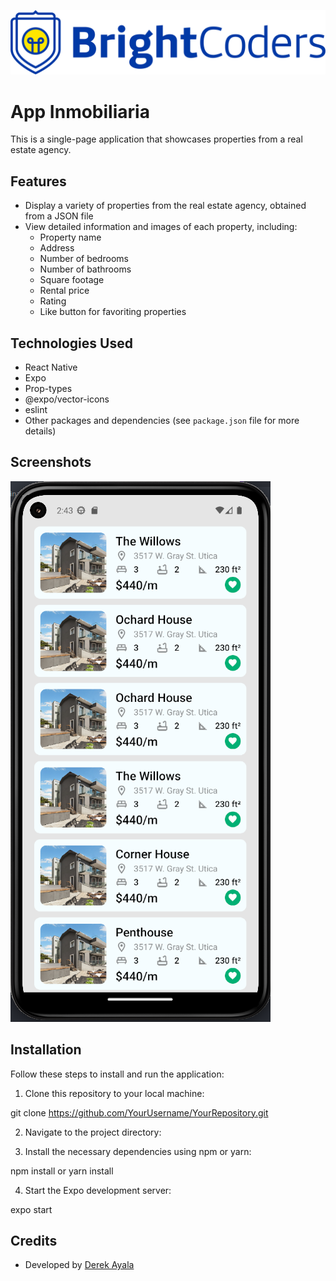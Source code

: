 ![BrightCoders Logo](img/logo.png)

# App Inmobiliaria

This is a single-page application that showcases properties from a real estate agency.

## Features

- Display a variety of properties from the real estate agency, obtained from a JSON file
- View detailed information and images of each property, including:
  - Property name
  - Address
  - Number of bedrooms
  - Number of bathrooms
  - Square footage
  - Rental price
  - Rating
  - Like button for favoriting properties

## Technologies Used

- React Native
- Expo
- Prop-types
- @expo/vector-icons
- eslint
- Other packages and dependencies (see `package.json` file for more details)

## Screenshots

![Screenshot Home Page](img/screenshot.png)

## Installation

Follow these steps to install and run the application:

1. Clone this repository to your local machine:

git clone https://github.com/YourUsername/YourRepository.git

2. Navigate to the project directory:

3. Install the necessary dependencies using npm or yarn:

npm install or yarn install

4. Start the Expo development server:

expo start

## Credits

- Developed by [Derek Ayala](https://github.com/DerekAyala)
